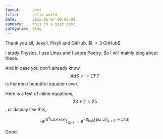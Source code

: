 ```yaml
---
layout:     post
title:      hello world
date:       2015-05-07 00:00:01
summary:    this is a test post
categories: blog
---
```


Thank you all, Jekyll, Pixyll and GitHub. \$$\text{I}\;<3\;\text{GitHub}$$

I study Physics, I use Linux and I adore Poetry. So I will mainly blog about these.

And in case you don't already know, $$AdS==CFT$$ is the most beautiful equation ever.

Here is a test of inline equations, $$23+2=25$$, or display like this,

$$\langle e^{\int d^d x J(x) \mathcal{O}(x)}\rangle_{QFT}=e^{-S_{bulk}[\phi(x,z)|_{z=0}\rightarrow J(x)]}$$

Good.

